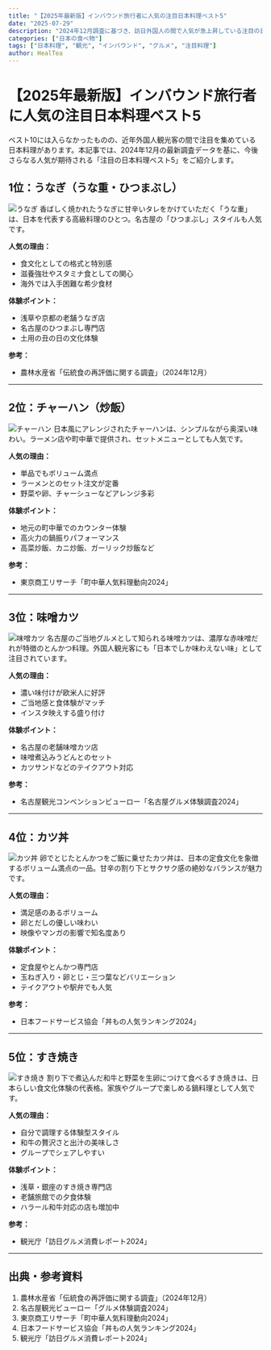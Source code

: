 ```yaml
---
title: "【2025年最新版】インバウンド旅行者に人気の注目日本料理ベスト5"
date: "2025-07-29"
description: "2024年12月調査に基づき、訪日外国人の間で人気が急上昇している注目の日本料理を特集。うなぎ、チャーハン、味噌カツ、カツ丼、すき焼きなど、日本ならではの味を深掘り解説。"
categories: ["日本の食べ物"]
tags: ["日本料理", "観光", "インバウンド", "グルメ", "注目料理"]
author: HealTea
---
```


# 【2025年最新版】インバウンド旅行者に人気の注目日本料理ベスト5

ベスト10には入らなかったものの、近年外国人観光客の間で注目を集めている日本料理があります。本記事では、2024年12月の最新調査データを基に、今後さらなる人気が期待される「注目の日本料理ベスト5」をご紹介します。

## 1位：うなぎ（うな重・ひつまぶし）

![うなぎ](/blog/unagi.jpg)
香ばしく焼かれたうなぎに甘辛いタレをかけていただく「うな重」は、日本を代表する高級料理のひとつ。名古屋の「ひつまぶし」スタイルも人気です。

**人気の理由：**

* 食文化としての格式と特別感
* 滋養強壮やスタミナ食としての関心
* 海外では入手困難な希少食材

**体験ポイント：**

* 浅草や京都の老舗うなぎ店
* 名古屋のひつまぶし専門店
* 土用の丑の日の文化体験

**参考：**

* 農林水産省「伝統食の再評価に関する調査」（2024年12月）

---

## 2位：チャーハン（炒飯）

![チャーハン](/blog/fried-rice.jpg)
日本風にアレンジされたチャーハンは、シンプルながら奥深い味わい。ラーメン店や町中華で提供され、セットメニューとしても人気です。

**人気の理由：**

* 単品でもボリューム満点
* ラーメンとのセット注文が定番
* 野菜や卵、チャーシューなどアレンジ多彩

**体験ポイント：**

* 地元の町中華でのカウンター体験
* 高火力の鍋振りパフォーマンス
* 高菜炒飯、カニ炒飯、ガーリック炒飯など

**参考：**

* 東京商工リサーチ「町中華人気料理動向2024」

---

## 3位：味噌カツ

![味噌カツ](/blog/misokatsu.jpg)
名古屋のご当地グルメとして知られる味噌カツは、濃厚な赤味噌だれが特徴のとんかつ料理。外国人観光客にも「日本でしか味わえない味」として注目されています。

**人気の理由：**

* 濃い味付けが欧米人に好評
* ご当地感と食体験がマッチ
* インスタ映えする盛り付け

**体験ポイント：**

* 名古屋の老舗味噌カツ店
* 味噌煮込みうどんとのセット
* カツサンドなどのテイクアウト対応

**参考：**

* 名古屋観光コンベンションビューロー「名古屋グルメ体験調査2024」

---

## 4位：カツ丼

![カツ丼](/blog/katsudon.jpg)
卵でとじたとんかつをご飯に乗せたカツ丼は、日本の定食文化を象徴するボリューム満点の一品。甘辛の割り下とサクサク感の絶妙なバランスが魅力です。

**人気の理由：**

* 満足感のあるボリューム
* 卵とだしの優しい味わい
* 映像やマンガの影響で知名度あり

**体験ポイント：**

* 定食屋やとんかつ専門店
* 玉ねぎ入り・卵とじ・三つ葉などバリエーション
* テイクアウトや駅弁でも人気

**参考：**

* 日本フードサービス協会「丼もの人気ランキング2024」

---

## 5位：すき焼き

![すき焼き](/blog/sukiyaki.jpg)
割り下で煮込んだ和牛と野菜を生卵につけて食べるすき焼きは、日本らしい食文化体験の代表格。家族やグループで楽しめる鍋料理として人気です。

**人気の理由：**

* 自分で調理する体験型スタイル
* 和牛の贅沢さと出汁の美味しさ
* グループでシェアしやすい

**体験ポイント：**

* 浅草・銀座のすき焼き専門店
* 老舗旅館での夕食体験
* ハラール和牛対応の店も増加中

**参考：**

* 観光庁「訪日グルメ消費レポート2024」

---

## 出典・参考資料

1. 農林水産省「伝統食の再評価に関する調査」（2024年12月）
2. 名古屋観光ビューロー「グルメ体験調査2024」
3. 東京商工リサーチ「町中華人気料理動向2024」
4. 日本フードサービス協会「丼もの人気ランキング2024」
5. 観光庁「訪日グルメ消費レポート2024」
